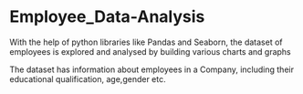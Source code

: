 # Employee_Data-Analysis
With the help of python libraries like Pandas and Seaborn, the dataset of employees is explored and analysed by building various charts and graphs 

The dataset has information about employees in a Company, including their educational qualification, age,gender etc.
